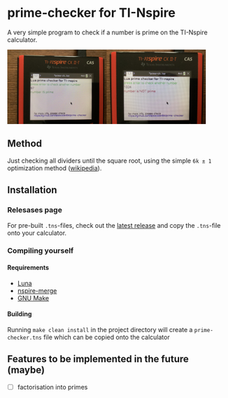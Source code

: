 
# prime-checker for TI-Nspire

A very simple program to check if a number is prime on the TI-Nspire calculator.

<img src="./assets/screenshot0.jpeg" style="width: 45%;"><img src="./assets/screenshot1.jpeg" style="width: 45%;">

## Method

Just checking all dividers until the square root, using the simple `6k ± 1`
optimization method ([wikipedia](https://en.wikipedia.org/wiki/Primality_test#Example_code)).

## Installation

### Relesases page

For pre-built `.tns`-files, check out the
[latest release](https://github.com/alexcoder04/prime-checker/releases/latest) and copy the
`.tns`-file onto your calculator.

### Compiling yourself

#### Requirements

 - [Luna](https://github.com/ndless-nspire/Luna)
 - [nspire-merge](https://github.com/alexcoder04/nspire-merge)
 - [GNU Make](https://www.gnu.org/software/make/)

#### Building

Running `make clean install` in the project directory will create a `prime-checker.tns` file
which can be copied onto the calculator

## Features to be implemented in the future (maybe)

 - [ ] factorisation into primes

